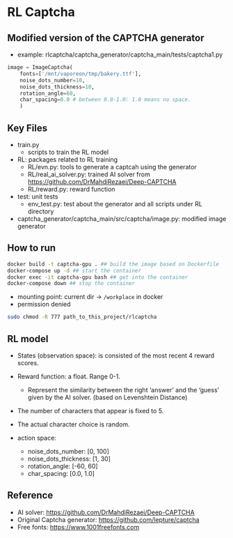# RL Captcha

## Modified version of the CAPTCHA generator

- example: rlcaptcha/captcha_generator/captcha_main/tests/captcha1.py
``` python
image = ImageCaptcha(
    fonts=['/mnt/vaporeon/tmp/bakery.ttf'], 
    noise_dots_number=10, 
    noise_dots_thickness=10,
    rotation_angle=60,
    char_spacing=0.0 # between 0.0-1.0: 1.0 means no space.
    )
```

## Key Files

- train.py
    - scripts to train the RL model
- RL: packages related to RL training
    - RL/evn.py: tools to generate a captcah using the generator
    - RL/real_ai_solver.py: trained AI solver from https://github.com/DrMahdiRezaei/Deep-CAPTCHA
    - RL/reward.py: reward function
- test: unit tests
    - env_test.py: test about the generator and all scripts under RL directory
- captcha_generator/captcha_main/src/captcha/image.py: modified image generator

## How to run

``` bash
docker build -t captcha-gpu . ## build the image based on Dockerfile
docker-compose up -d ## start the container
docker exec -it captcha-gpu bash ## get into the container
docker-compose down ## stop the container
```

- mounting point: current dir -> `/workplace` in docker
- permission denied
``` bash
sudo chmod -R 777 path_to_this_project/rlcaptcha
```

## RL model

- States (observation space): is consisted of the most recent 4 reward scores.
- Reward function: a float. Range 0-1. 
    - Represent the similarity between the right ‘answer’ and the ‘guess’ given by the AI solver. (based on Levenshtein Distance)
- The number of characters that appear is fixed to 5.
- The actual character choice is random.

- action space: 
    - noise_dots_number: [0, 100]
    - noise_dots_thickness: [1, 30]
    - rotation_angle: [-60, 60]
    - char_spacing:  [0.0, 1.0]


## Reference
- AI solver: https://github.com/DrMahdiRezaei/Deep-CAPTCHA
- Original Captcha generator: https://github.com/lepture/captcha
- Free fonts: https://www.1001freefonts.com